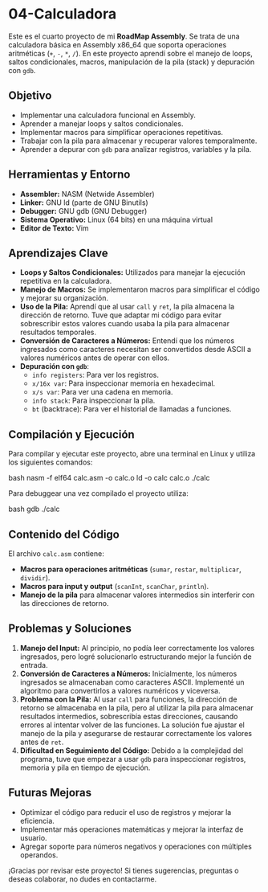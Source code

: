 # 04-Calculadora

Este es el cuarto proyecto de mi **RoadMap Assembly**. Se trata de una calculadora básica en Assembly x86_64 que soporta operaciones aritméticas (`+`, `-`, `*`, `/`). En este proyecto aprendí sobre el manejo de loops, saltos condicionales, macros, manipulación de la pila (stack) y depuración con `gdb`.

## Objetivo

- Implementar una calculadora funcional en Assembly.
- Aprender a manejar loops y saltos condicionales.
- Implementar macros para simplificar operaciones repetitivas.
- Trabajar con la pila para almacenar y recuperar valores temporalmente.
- Aprender a depurar con `gdb` para analizar registros, variables y la pila.

## Herramientas y Entorno

- **Assembler:** NASM (Netwide Assembler)
- **Linker:** GNU ld (parte de GNU Binutils)
- **Debugger:** GNU gdb (GNU Debugger)
- **Sistema Operativo:** Linux (64 bits) en una máquina virtual
- **Editor de Texto:** Vim

## Aprendizajes Clave

- **Loops y Saltos Condicionales:** Utilizados para manejar la ejecución repetitiva en la calculadora.
- **Manejo de Macros:** Se implementaron macros para simplificar el código y mejorar su organización.
- **Uso de la Pila:** Aprendí que al usar `call` y `ret`, la pila almacena la dirección de retorno. Tuve que adaptar mi código para evitar sobrescribir estos valores cuando usaba la pila para almacenar resultados temporales.
- **Conversión de Caracteres a Números:** Entendí que los números ingresados como caracteres necesitan ser convertidos desde ASCII a valores numéricos antes de operar con ellos.
- **Depuración con `gdb`**:
  - `info registers`: Para ver los registros.
  - `x/16x var`: Para inspeccionar memoria en hexadecimal.
  - `x/s var`: Para ver una cadena en memoria.
  - `info stack`: Para inspeccionar la pila.
  - `bt` (backtrace): Para ver el historial de llamadas a funciones.

## Compilación y Ejecución

Para compilar y ejecutar este proyecto, abre una terminal en Linux y utiliza los siguientes comandos:

bash
nasm -f elf64 calc.asm -o calc.o
ld -o calc calc.o
./calc

Para debuggear una vez compilado el proyecto utiliza:

bash
gdb ./calc

## Contenido del Código

El archivo `calc.asm` contiene:

- **Macros para operaciones aritméticas** (`sumar`, `restar`, `multiplicar`, `dividir`).
- **Macros para input y output** (`scanInt`, `scanChar`, `println`).
- **Manejo de la pila** para almacenar valores intermedios sin interferir con las direcciones de retorno.

## Problemas y Soluciones

1. **Manejo del Input:** Al principio, no podía leer correctamente los valores ingresados, pero logré solucionarlo estructurando mejor la función de entrada.
2. **Conversión de Caracteres a Números:** Inicialmente, los números ingresados se almacenaban como caracteres ASCII. Implementé un algoritmo para convertirlos a valores numéricos y viceversa.
3. **Problema con la Pila:** Al usar `call` para funciones, la dirección de retorno se almacenaba en la pila, pero al utilizar la pila para almacenar resultados intermedios, sobrescribía estas direcciones, causando errores al intentar volver de las funciones. La solución fue ajustar el manejo de la pila y asegurarse de restaurar correctamente los valores antes de `ret`.
4. **Dificultad en Seguimiento del Código:** Debido a la complejidad del programa, tuve que empezar a usar `gdb` para inspeccionar registros, memoria y pila en tiempo de ejecución.

## Futuras Mejoras

- Optimizar el código para reducir el uso de registros y mejorar la eficiencia.
- Implementar más operaciones matemáticas y mejorar la interfaz de usuario.
- Agregar soporte para números negativos y operaciones con múltiples operandos.

¡Gracias por revisar este proyecto! Si tienes sugerencias, preguntas o deseas colaborar, no dudes en contactarme.

